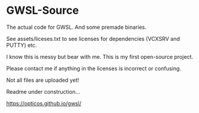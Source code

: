 # GWSL-Source
The actual code for GWSL. And some premade binaries.

See assets/liceses.txt to see licenses for dependencies (VCXSRV and PUTTY) etc.

I know this is messy but bear with me. This is my first open-source project.

Please contact me if anything in the licenses is incorrect or confusing.

Not all files are uploaded yet!

Readme under construction...

https://opticos.github.io/gwsl/
